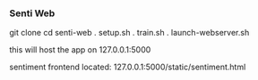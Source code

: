 ### Senti Web
git clone
cd senti-web
. setup.sh
. train.sh
. launch-webserver.sh

this will host the app on 127.0.0.1:5000

sentiment frontend located: 127.0.0.1:5000/static/sentiment.html